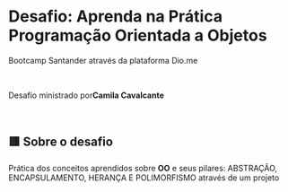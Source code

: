 <h1> Desafio: Aprenda na Prática Programação Orientada a Objetos</h1>

<p>Bootcamp Santander através da plataforma Dio.me </p>
<br>
<p>Desafio ministrado por<Strong>Camila Cavalcante </Strong></p>

<br>
<h2> 🟥 Sobre o desafio </h2>
<p> Prática dos conceitos aprendidos sobre <Strong>OO</Strong> e seus pilares: ABSTRAÇÃO, ENCAPSULAMENTO, HERANÇA E POLIMORFISMO através de um projeto <Java> </p>
